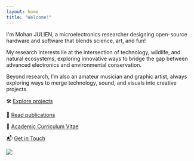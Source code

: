 ```yaml
---
layout: home
title: "Welcome!"
---
```


 
I'm Mohan JULIEN, a microelectronics researcher designing open-source hardware and software that blends science, art, and fun!

My research interests lie at the intersection of technology, wildlife, and natural ecosystems, exploring innovative ways to bridge the gap between advanced electronics and environmental conservation.

Beyond research, I’m also an amateur musician and graphic artist, always exploring ways to merge technology, sound, and visuals into creative projects.

🛠 [Explore projects](./projects)

🔬 [Read publications](./publications)

📄 [Academic Curriculum Vitae](./cv)

📬 [Get in Touch](./contact)

![](assets/images/base_logo_minimalist_3_blacknwhite_inverted.png)
